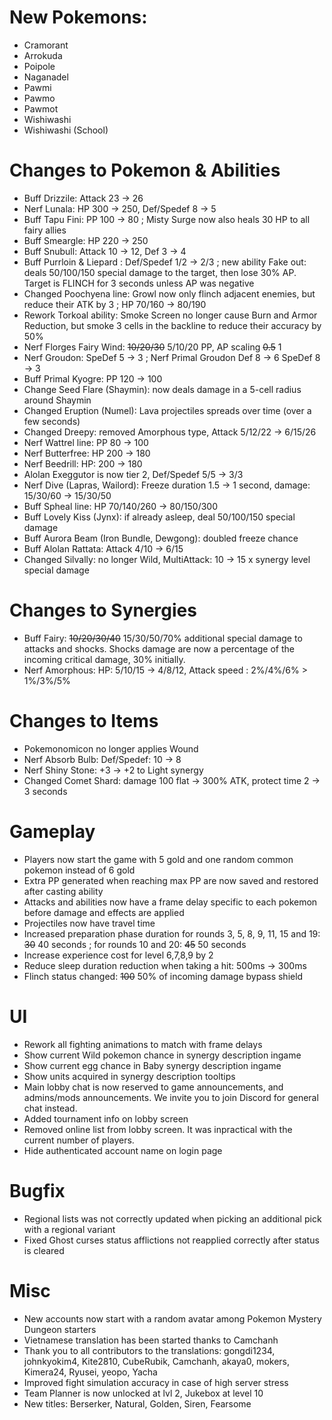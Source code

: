# New Pokemons:
- Cramorant
- Arrokuda
- Poipole
- Naganadel
- Pawmi
- Pawmo
- Pawmot
- Wishiwashi
- Wishiwashi (School)

# Changes to Pokemon & Abilities

- Buff Drizzile: Attack 23 → 26
- Nerf Lunala: HP 300 → 250, Def/Spedef 8 → 5
- Buff Tapu Fini: PP 100 → 80 ; Misty Surge now also heals 30 HP to all fairy allies
- Buff Smeargle: HP 220 → 250
- Buff Snubull: Attack 10 → 12, Def 3 → 4
- Buff Purrloin & Liepard : Def/Spedef 1/2 → 2/3 ; new ability Fake out: deals 50/100/150 special damage to the target, then lose 30% AP. Target is FLINCH for 3 seconds unless AP was negative
- Changed Poochyena line: Growl now only flinch adjacent enemies, but reduce their ATK by 3 ; HP 70/160 → 80/190
- Rework Torkoal ability: Smoke Screen no longer cause Burn and Armor Reduction, but smoke 3 cells in the backline to reduce their accuracy by 50%
- Nerf Florges Fairy Wind: ~~10/20/30~~ 5/10/20 PP, AP scaling ~~0.5~~ 1
- Nerf Groudon: SpeDef 5 → 3 ; Nerf Primal Groudon Def 8 → 6 SpeDef 8 → 3
- Buff Primal Kyogre: PP 120 → 100
- Change Seed Flare (Shaymin): now deals damage in a 5-cell radius around Shaymin
- Changed Eruption (Numel): Lava projectiles spreads over time (over a few seconds)
- Changed Dreepy: removed Amorphous type, Attack 5/12/22 → 6/15/26
- Nerf Wattrel line: PP 80 → 100
- Nerf Butterfree: HP 200 → 180
- Nerf Beedrill: HP: 200 → 180
- Alolan Exeggutor is now tier 2, Def/Spedef 5/5 → 3/3
- Nerf Dive (Lapras, Wailord): Freeze duration 1.5 → 1 second, damage: 15/30/60 → 15/30/50
- Buff Spheal line: HP 70/140/260 → 80/150/300
- Buff Lovely Kiss (Jynx): if already asleep, deal 50/100/150 special damage
- Buff Aurora Beam (Iron Bundle, Dewgong): doubled freeze chance
- Buff Alolan Rattata: Attack 4/10 → 6/15
- Changed Silvally: no longer Wild, MultiAttack: 10 → 15 x synergy level special damage


# Changes to Synergies

- Buff Fairy: ~~10/20/30/40~~ 15/30/50/70% additional special damage to attacks and shocks. Shocks damage are now a percentage of the incoming critical damage, 30% initially.
- Nerf Amorphous: HP: 5/10/15 → 4/8/12, Attack speed : 2%/4%/6% > 1%/3%/5%

# Changes to Items

- Pokemonomicon no longer applies Wound
- Nerf Absorb Bulb: Def/Spedef: 10 → 8
- Nerf Shiny Stone: +3 → +2 to Light synergy
- Changed Comet Shard: damage 100 flat → 300% ATK, protect time 2 → 3 seconds

# Gameplay

- Players now start the game with 5 gold and one random common pokemon instead of 6 gold
- Extra PP generated when reaching max PP are now saved and restored after casting ability
- Attacks and abilities now have a frame delay specific to each pokemon before damage and effects are applied
- Projectiles now have travel time
- Increased preparation phase duration for rounds 3, 5, 8, 9, 11, 15 and 19: ~~30~~ 40 seconds ; for rounds 10 and 20: ~~45~~ 50 seconds
- Increase experience cost for level 6,7,8,9 by 2
- Reduce sleep duration reduction when taking a hit: 500ms → 300ms
- Flinch status changed: ~~100~~ 50% of incoming damage bypass shield

# UI

- Rework all fighting animations to match with frame delays
- Show current Wild pokemon chance in synergy description ingame
- Show current egg chance in Baby synergy description ingame
- Show units acquired in synergy description tooltips
- Main lobby chat is now reserved to game announcements, and admins/mods announcements. We invite you to join Discord for general chat instead.
- Added tournament info on lobby screen
- Removed online list from lobby screen. It was inpractical with the current number of players.
- Hide authenticated account name on login page

# Bugfix

- Regional lists was not correctly updated when picking an additional pick with a regional variant
- Fixed Ghost curses status afflictions not reapplied correctly after status is cleared

# Misc

- New accounts now start with a random avatar among Pokemon Mystery Dungeon starters
- Vietnamese translation has been started thanks to Camchanh
- Thank you to all contributors to the translations: gongdi1234, johnkyokim4, Kite2810,  CubeRubik, Camchanh, akaya0, mokers, Kimera24, Ryusei, yeopo, Yacha
- Improved fight simulation accuracy in case of high server stress
- Team Planner is now unlocked at lvl 2, Jukebox at level 10
- New titles: Berserker, Natural, Golden, Siren, Fearsome
